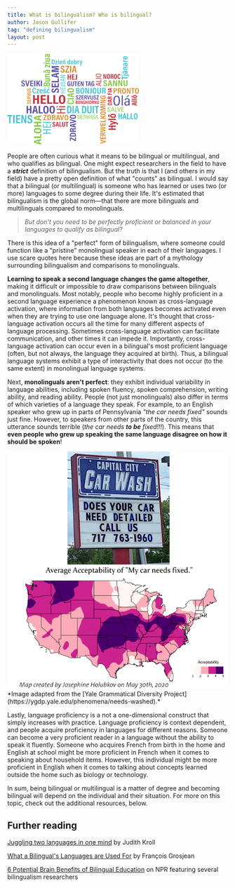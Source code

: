 ```yaml
---
title: What is bilingualism? Who is bilingual?
author: Jason Gullifer
tag: "defining bilingualism"
layout: post
---
```


<img style="width:300px" src="/images/blog/multilingual.png" alt="image of 'hello' in many different languages" >

People are often curious what it means to be bilingual or multilingual, and who qualifies as bilingual. One might expect researchers in the field to have a ***strict*** definition of bilingualism. But the truth is that I (and others in my field) have a pretty open definition of what "counts" as bilingual. I would say that a bilingual (or multilingual) is someone who has learned or uses two (or more) languages to some degree during their life. It's estimated that bilingualism is the global norm&mdash;that there are more bilinguals and multilinguals compared to monolinguals. 

>*But don't you need to be perfectly proficient or balanced in your languages to qualify as bilingual?*

There is this idea of a "perfect" form of bilingualism, where someone could function like a "pristine" monolingual speaker in each of their languages. I use scare quotes here because these ideas are part of a mythology surrounding bilingualism and comparisons to monolinguals.

**Learning to speak a second language changes the game altogether**, making it difficult or impossible to draw comparisons between bilinguals and monolinguals. Most notably, people who become highly proficient in a second language experience a phenomenon known as cross-language activation, where information from both languages becomes activated even when they are trying to use one language alone. It's thought that cross-language activation occurs all the time for many different aspects of language processing. Sometimes cross-language activation can facilitate communication, and other times it can impede it. Importantly, cross-language activation can occur even in a bilingual's most proficient language (often, but not always, the language they acquired at birth). Thus, a bilingual language systems exhibit a type of interactivity that does not occur (to the same extent) in monolingual language systems.

Next, **monolinguals aren't perfect**: they exhibit individual variability in language abilities, including spoken fluency, spoken comprehension, writing ability, and reading ability. People (not just monolinguals) also differ in terms of which varieties of a language they speak. For example, to an English speaker who grew up in parts of Pennsylvania *"the car needs fixed"* sounds just fine. However, to speakers from other parts of the country, this utterance sounds terrible (*the car needs **to be** fixed!!!*). This means that **even people who grew up speaking the same language disagree on how it should be spoken**!

<a href="https://ygdp.yale.edu/phenomena/needs-washed">
<img src="/images/blog/needs_fixed.png" alt="image of an advertisement stating 'does your car need fixed?' and a language map showing acceptability of this construction throughout the USA"></a>
*Image adapted from the [Yale Grammatical Diversity Project](https://ygdp.yale.edu/phenomena/needs-washed).*

Lastly, language proficiency is a not a one-dimensional construct that simply increases with practice. Language proficiency is context dependent, and people acquire proficiency in languages for different reasons. Someone can become a very proficient reader in a language without the ability to speak it fluently. Someone who acquires French from birth in the home and English at school might be more proficient in French when it comes to speaking about household items. However, this individual might be more proficient in English when it comes to talking about concepts learned outside the home such as biology or technology. 

In sum, being bilingual or multilingual is a matter of degree and becoming bilingual will depend on the individual and their situation. For more on this topic, check out the additional resources, below. 

## Further reading
[Juggling two languages in one mind](https://www.apa.org/science/about/psa/2008/01/kroll) by Judith Kroll

[What a Bilingual's Languages are Used For](https://www.psychologytoday.com/us/blog/life-bilingual/201012/what-bilinguals-languages-are-used) by Fran&ccedil;ois Grosjean

[6 Potential Brain Benefits of Bilingual Education](https://www.npr.org/sections/ed/2016/11/29/497943749/6-potential-brain-benefits-of-bilingual-education) on NPR featuring several bilingualism researchers

